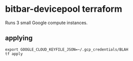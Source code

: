 # bitbar-devicepool terraform

Runs 3 small Google compute instances.

## applying

```
export GOOGLE_CLOUD_KEYFILE_JSON=~/.gcp_credentials/BLAH
tf apply
```
